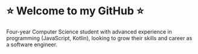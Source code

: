 # ⭐️ Welcome to my GitHub ⭐️

Four-year Computer Science student with advanced experience in programming (JavaScript, Kotlin), looking to grow their skills and career as a software engineer.
